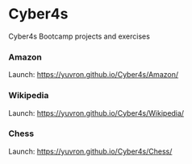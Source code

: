 # Cyber4s

Cyber4s Bootcamp projects and exercises

### Amazon

Launch: https://yuvron.github.io/Cyber4s/Amazon/

### Wikipedia

Launch: https://yuvron.github.io/Cyber4s/Wikipedia/

### Chess

Launch: https://yuvron.github.io/Cyber4s/Chess/
